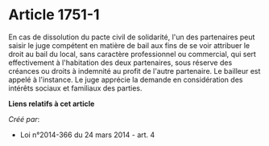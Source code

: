 # Article 1751-1

En cas de dissolution du pacte civil de solidarité, l'un des partenaires peut saisir le juge compétent en matière de bail aux
fins de se voir attribuer le droit au bail du local, sans caractère professionnel ou commercial, qui sert effectivement à
l'habitation des deux partenaires, sous réserve des créances ou droits à indemnité au profit de l'autre partenaire. Le
bailleur est appelé à l'instance. Le juge apprécie la demande en considération des intérêts sociaux et familiaux des parties.

**Liens relatifs à cet article**

_Créé par_:

  - Loi n°2014-366 du 24 mars 2014 - art. 4

